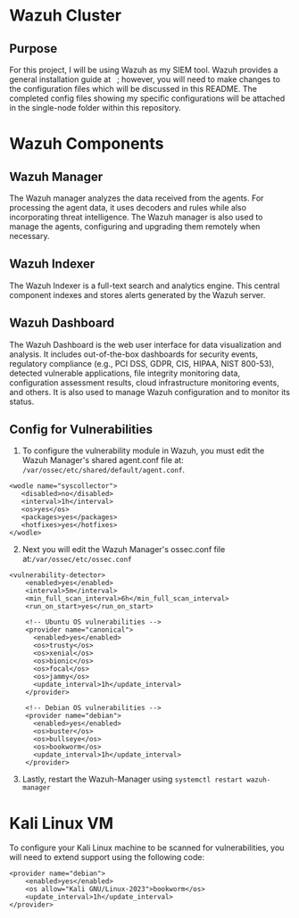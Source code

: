 # Wazuh Cluster

## Purpose
For this project, I will be using Wazuh as my SIEM tool. Wazuh provides a general installation guide at ``` ```; however, you will need to make changes to the configuration files which will be discussed in this README. The completed config files showing my specific configurations will be attached in the single-node folder within this repository.

# Wazuh Components

## Wazuh Manager

The Wazuh manager analyzes the data received from the agents. For processing the agent data, it uses decoders and rules while also incorporating threat intelligence. The Wazuh manager is also used to manage the agents, configuring and upgrading them remotely when necessary.

## Wazuh Indexer

 The Wazuh Indexer is a full-text search and analytics engine. This central component indexes and stores alerts generated by the Wazuh server.

## Wazuh Dashboard

The Wazuh Dashboard is the web user interface for data visualization and analysis. It includes out-of-the-box dashboards for security events, regulatory compliance (e.g., PCI DSS, GDPR, CIS, HIPAA, NIST 800-53), detected vulnerable applications, file integrity monitoring data, configuration assessment results, cloud infrastructure monitoring events, and others. It is also used to manage Wazuh configuration and to monitor its status.

## Config for Vulnerabilities

1. To configure the vulnerability module in Wazuh, you must edit the Wazuh Manager's shared agent.conf file at: ```/var/ossec/etc/shared/default/agent.conf```. 
```
<wodle name="syscollector">
   <disabled>no</disabled>
   <interval>1h</interval>
   <os>yes</os>
   <packages>yes</packages>
   <hotfixes>yes</hotfixes>
</wodle>
```
2. Next you will edit the Wazuh Manager's ossec.conf file at:```/var/ossec/etc/ossec.conf```

```
<vulnerability-detector>
    <enabled>yes</enabled>
    <interval>5m</interval>
    <min_full_scan_interval>6h</min_full_scan_interval>
    <run_on_start>yes</run_on_start>

    <!-- Ubuntu OS vulnerabilities -->
    <provider name="canonical">
      <enabled>yes</enabled>
      <os>trusty</os>
      <os>xenial</os>
      <os>bionic</os>
      <os>focal</os>
      <os>jammy</os>
      <update_interval>1h</update_interval>
    </provider>

    <!-- Debian OS vulnerabilities -->
    <provider name="debian">
      <enabled>yes</enabled>
      <os>buster</os>
      <os>bullseye</os>
      <os>bookworm</os>
      <update_interval>1h</update_interval>
    </provider>
```

3. Lastly, restart the Wazuh-Manager using ```systemctl restart wazuh-manager```

# Kali Linux VM 
To configure your Kali Linux machine to be scanned for vulnerabilities, you will need to extend support using the following code:

```
<provider name="debian">
    <enabled>yes</enabled>
    <os allow="Kali GNU/Linux-2023">bookworm</os>
    <update_interval>1h</update_interval>
</provider>
```
